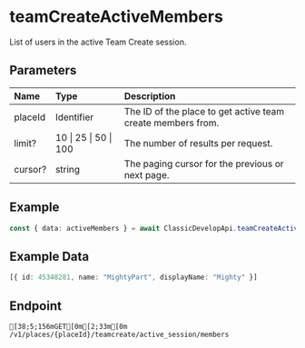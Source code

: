 
# teamCreateActiveMembers
List of users in the active Team Create session.


## Parameters
| Name    | Type                  | Description                                                 |
| :------ | :-------------------- | :---------------------------------------------------------- |
| placeId | Identifier            | The ID of the place to get active team create members from. |
| limit?  | 10 \| 25 \| 50 \| 100 | The number of results per request.                          |
| cursor? | string                | The paging cursor for the previous or next page.            |



## Example
```ts copy showLineNumbers
const { data: activeMembers } = await ClassicDevelopApi.teamCreateActiveMembers({ placeId: 17718644108 }); 
```


## Example Data
```ts copy showLineNumbers
[{ id: 45348281, name: "MightyPart", displayName: "Mighty" }] 
```


## Endpoint
```ansi
[38;5;156mGET[0m[2;33m[0m /v1/places/{placeId}/teamcreate/active_session/members
```
  